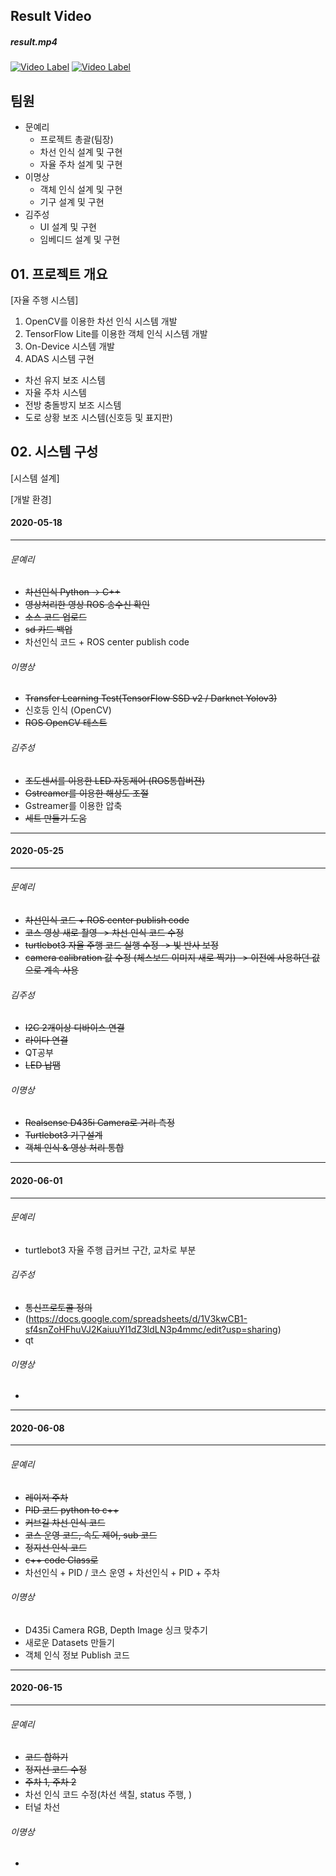## Result Video
##### result.mp4
[![Video Label](https://user-images.githubusercontent.com/49478077/86878363-b0a76d00-c123-11ea-9518-c2e5a210ce58.PNG)](https://youtu.be/_td5F_plBig)
[![Video Label](https://user-images.githubusercontent.com/49478077/86878450-dcc2ee00-c123-11ea-8738-a75b5461e7ad.PNG)](https://youtu.be/TaoRwRa8nq4)

## 팀원
* 문예리
  * 프로젝트 총괄(팀장)
  * 차선 인식 설계 및 구현
  * 자율 주차 설계 및 구현
* 이명상
  * 객체 인식 설계 및 구현
  * 기구 설계 및 구현
* 김주성
  * UI 설계 및 구현
  * 임베디드 설계 및 구현

## 01. 프로젝트 개요
[자율 주행 시스템]
1. OpenCV를 이용한 차선 인식 시스템 개발
2. TensorFlow Lite를 이용한 객체 인식 시스템 개발
3. On-Device 시스템 개발
4. ADAS 시스템 구현
  * 차선 유지 보조 시스템
  * 자율 주차 시스템
  * 전방 충돌방지 보조 시스템
  * 도로 상황 보조 시스템(신호등 및 표지판)
  
## 02. 시스템 구성
[시스템 설계]

[개발 환경]


#### 2020-05-18
***
###### 문예리
* ~~차선인식 Python -> C++~~
* ~~영상처리한 영상 ROS 송수신 확인~~
* ~~소스 코드 업로드~~
* ~~sd 카드 백업~~
* 차선인식 코드 + ROS center publish code
###### 이명상
* ~~Transfer Learning Test(TensorFlow SSD v2 / Darknet Yolov3)~~
* 신호등 인식 (OpenCV)
* ~~ROS OpenCV 테스트~~
###### 김주성
* ~~조도센서를 이용한 LED 자동제어 (ROS통합버젼)~~
* ~~Gstreamer를 이용한 해상도 조절~~
* Gstreamer를 이용한 압축
* ~~세트 만들기 도움~~
***
#### 2020-05-25
***
###### 문예리
* ~~차선인식 코드 + ROS center publish code~~
* ~~코스 영상 새로 촬영 -> 차선 인식 코드 수정~~
* ~~turtlebot3 자율 주행 코드 실행 수정 -> 빛 반사 보정~~
* ~~camera calibration 값 수정 (체스보드 이미지 새로 찍기) -> 이전에 사용하던 값으로 계속 사용~~
###### 김주성
* ~~I2C 2개이상 디바이스 연결~~
* ~~라이다 연결~~
* QT공부
* ~~LED 납땜~~
###### 이명상
* ~~Realsense D435i Camera로 거리 측정~~
* ~~Turtlebot3 기구설계~~
* ~~객체 인식 & 영상 처리 통합~~
***
#### 2020-06-01
***
###### 문예리
* turtlebot3 자율 주행 급커브 구간, 교차로 부분
###### 김주성
* ~~통신프로토콜 정의~~
* (https://docs.google.com/spreadsheets/d/1V3kwCB1-sf4snZoHFhuVJ2KaiuuYI1dZ3ldLN3p4mmc/edit?usp=sharing)
* qt 
###### 이명상
*
***
#### 2020-06-08
***
###### 문예리
* ~~레이저 주차~~
* ~~PID 코드 python to c++~~
* ~~커브길 차선 인식 코드~~
* ~~코스 운영 코드, 속도 제어, sub 코드~~
* ~~정지선 인식 코드~~
* ~~c++ code Class로~~
* 차선인식 + PID / 코스 운영 + 차선인식 + PID + 주차
###### 이명상
* D435i Camera RGB, Depth Image 싱크 맞추기
* 새로운 Datasets 만들기
* 객체 인식 정보 Publish 코드
***
#### 2020-06-15
***
###### 문예리
* ~~코드 합하기~~
* ~~정지선 코드 수정~~
* ~~주차 1, 주차 2~~
* 차선 인식 코드 수정(차선 색칠, status 주행, )
* 터널 차선 
###### 이명상
*
